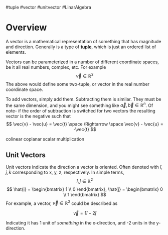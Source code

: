 #tuple #vector #unitvector #LinarAlgebra 
# Overview

A vector is a mathematical representation of something that has magnitude and direction. Generally is a type of <b><u>tuple</u></b>, which is just an ordered list of elements. 

Vectors can be parameterized in a number of different coordinate spaces, be it all real numbers, complex, etc. For example
$$
\vec{v} \in \mathbb{R}^2
$$
The above would define some two-tuple, or vector in the real number coordinate space. 

To add vectors, simply add them. Subtracting them is similar. They must be the same dimension, and you might see something like $\vec{a}, \vec{b} \in \mathbb{R}^n$. Of note- if the order of subtraction is switched for two vectors the resulting vector is the negative such that
$$
\vec{v} - \vec{u} = \vec{t} \space \Rightarrow \space \vec{v} - \vec{u} = -\vec{t}
$$


colinear
coplanar
scalar multiplication

## Unit Vectors

Unit vectors indicate the direction a vector is oriented. Often denoted with $\hat{i}, \hat{j}, \hat{k}$ corresponding to x, y, z, respectively. In simple terms,  
$$
\hat{i}, \hat{j} \in \mathbb{R}^2
$$
$$
\hat{i} = \begin{bmatrix}   
 1 \\
 0
\end{bmatrix},   
\hat{j} = \begin{bmatrix}   
 0 \\
 1
\end{bmatrix}
$$
For example, a vector, $\vec{v} \in \mathbb{R}^2$ could be described as 

$$
\vec{v} = 1\hat{i} -2\hat{j}
$$

Indicating it has 1 unit of _something_ in the x-direction, and -2 units in the y-direction.





